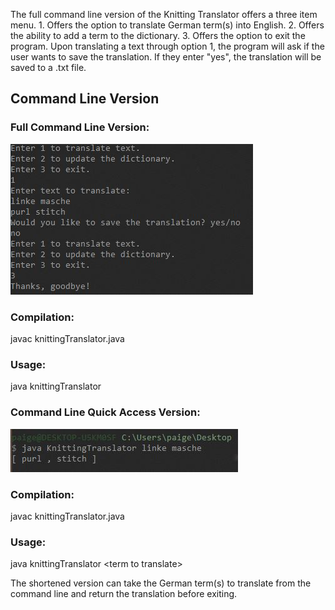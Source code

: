 The full command line version of the Knitting Translator offers a three item menu. 1. Offers the option to translate German term(s) into English. 2. Offers the ability to add a term to the dictionary. 3. Offers the option to exit the program.
Upon translating a text through option 1, the program will ask if the user wants to save the translation. If they enter "yes", the translation will be saved to a .txt file. 

## Command Line Version
### Full Command Line Version:
![alt text](https://github.com/NotQuiteHeroes/Resources/blob/master/ScreenShots/knittingTranslator1.JPG "GUI Version")
### Compilation:
javac knittingTranslator.java
### Usage:
java knittingTranslator
### Command Line Quick Access Version:
![alt text](https://github.com/NotQuiteHeroes/Resources/blob/master/ScreenShots/knittingTranslator2.JPG "GUI Version")
### Compilation:
javac knittingTranslator.java
### Usage:
java knittingTranslator \<term to translate\>
  
The shortened version can take the German term(s) to translate from the command line and return the translation before exiting. 

